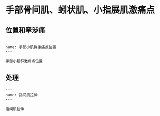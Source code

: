 # 手部骨间肌、蚓状肌、小指展肌激痛点

## 位置和牵涉痛

```{figure} assets/img/2022-01-23-10-36-06.png
---
name: 手部小肌群激痛点位置
---

手部小肌群激痛点位置
```

## 处理

```{figure} assets/img/2022-01-23-12-26-05.png
---
name: 指间肌拉伸
---

指间肌拉伸
```